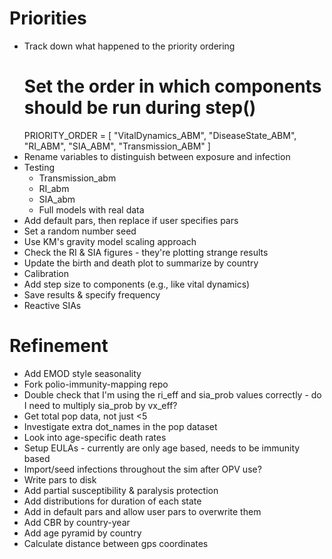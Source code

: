 # Priorities
- Track down what happened to the priority ordering
    # Set the order in which components should be run during step()
    PRIORITY_ORDER = [
        "VitalDynamics_ABM",
        "DiseaseState_ABM",
        "RI_ABM",
        "SIA_ABM",
        "Transmission_ABM"
    ]
- Rename variables to distinguish between exposure and infection
- Testing
    - Transmission_abm
    - RI_abm
    - SIA_abm
    - Full models with real data
- Add default pars, then replace if user specifies pars
- Set a random number seed
- Use KM's gravity model scaling approach
- Check the RI & SIA figures - they're plotting strange results
- Update the birth and death plot to summarize by country
- Calibration
- Add step size to components (e.g., like vital dynamics)
- Save results & specify frequency
- Reactive SIAs

# Refinement
- Add EMOD style seasonality
- Fork polio-immunity-mapping repo
- Double check that I'm using the ri_eff and sia_prob values correctly - do I need to multiply sia_prob by vx_eff?
- Get total pop data, not just <5
- Investigate extra dot_names in the pop dataset
- Look into age-specific death rates
- Setup EULAs - currently are only age based, needs to be immunity based
- Import/seed infections throughout the sim after OPV use?
- Write pars to disk
- Add partial susceptibility & paralysis protection
- Add distributions for duration of each state
- Add in default pars and allow user pars to overwrite them
- Add CBR by country-year
- Add age pyramid by country
- Calculate distance between gps coordinates
